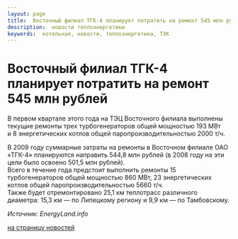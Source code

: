 ```yaml
---
layout: page
title:  Восточный филиал ТГК-4 планирует потратить на ремонт 545 млн рублей
description:  новости теплоэнергетики
keywords:  котельная, новости, теплоэнергетика, ТЭК
---
```


# Восточный филиал ТГК-4 планирует потратить на ремонт 545 млн рублей

В первом квартале этого года на ТЭЦ Восточного филиала выполнены текущие
ремонты трех турбогенераторов общей мощностью 193 МВт и 8 энергетических
котлов общей паропроизводительностью 2000 т/ч.

В 2009 году суммарные затраты на ремонты в Восточном филиале ОАО «ТГК-4»
планируются направить 544,8 млн рублей (в 2008 году на эти цели было освоено
501,5 млн рублей).  
Всего в течение года предстоит выполнить ремонты 15 турбогенераторов общей
мощностью 860 МВт, 23 энергетических котлов общей паропроизводительностью 5660
т/ч.  
Также будет отремонтировано 25,1 км теплотрасс различного диаметра: 15,3 км —
по Липецкому региону и 9,9 км — по Тамбовскому.

_Источник: EnergyLand.info_

[на страницу новостей](/news.shtml)

